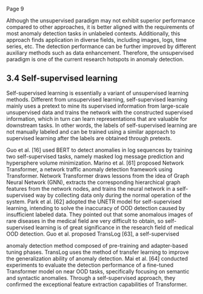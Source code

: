 Page 9

Although the unsupervised paradigm may not exhibit superior performance compared to other approaches, it is better aligned with the requirements of most anomaly detection tasks in unlabeled contexts. Additionally, this approach finds application in diverse fields, including images, logs, time series, etc. The detection performance can be further improved by different auxiliary methods such as data enhancement. Therefore, the unsupervised paradigm is one of the current research hotspots in anomaly detection.

## 3.4 Self-supervised learning

Self-supervised learning is essentially a variant of unsupervised learning methods. Different from unsupervised learning, self-supervised learning mainly uses a pretext to mine its supervised information from large-scale unsupervised data and trains the network with the constructed supervised information, which in turn can learn representations that are valuable for downstream tasks. In other words, the labels of self-supervised learning are not manually labeled and can be trained using a similar approach to supervised learning after the labels are obtained through pretexts.

Guo et al. [16] used BERT to detect anomalies in log sequences by training two self-supervised tasks, namely masked log message prediction and hypersphere volume minimization. Marino et al. [61] proposed Network Transformer, a network traffic anomaly detection framework using Transformer. Network Transformer draws lessons from the idea of Graph Neural Network (GNN), extracts the corresponding hierarchical graph features from the network nodes, and trains the neural network in a self-supervised way by collecting data only during the normal operation of the system. Park et al. [62] adopted the UNETR model for self-supervised learning, intending to solve the inaccuracy of OOD detection caused by insufficient labeled data. They pointed out that some anomalous images of rare diseases in the medical field are very difficult to obtain, so self-supervised learning is of great significance in the research field of medical OOD detection. Guo et al. proposed TransLog [63], a self-supervised

anomaly detection method composed of pre-training and adapter-based tuning phases. TransLog uses the method of transfer learning to improve the generalization ability of anomaly detection. Mai et al. [64] conducted experiments to evaluate the detection performance of a fine-tuned Transformer model on near OOD tasks, specifically focusing on semantic and syntactic anomalies. Through a self-supervised approach, they confirmed the exceptional feature extraction capabilities of Transformer.